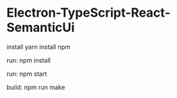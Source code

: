 # Electron-TypeScript-React-SemanticUi

install yarn
install npm

run:
npm install

run:
npm start

build:
npm run make
